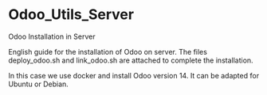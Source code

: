 # Odoo_Utils_Server
Odoo Installation in Server

English guide for the installation of Odoo on server. The files deploy_odoo.sh and link_odoo.sh are attached to complete the installation. 

In this case we use docker and install Odoo version 14. It can be adapted for Ubuntu or Debian. 

